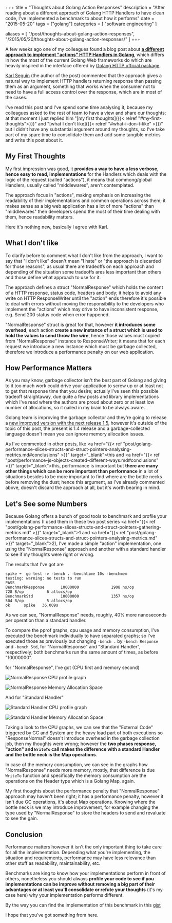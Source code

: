 +++
title = "Thoughts about Golang Action Responses"
description = "After reading about a different approach of Golang HTTP Handlers to have clean code, I've implemented a benchmark to about how it performs"
date = "2015-05-20"
tags = ["golang"]
categories = [
  "software engineering"
]

aliases = [
  "/post/thoughts-about-golang-action-responses",
  "/2015/05/20/thoughts-about-golang-action-responses/"
]
+++

A few weeks ago one of my colleagues found a blog post about __<a href="http://openmymind.net/Go-action-responses/" target="_blank">a different approach to implement "actions" HTTP Handlers in Golang</a>__, which differs in how the most of the current Golang Web frameworks do which are heavily inspired in the interface offered by <a href="http://golang.org/pkg/net/http/#HandlerFunc" target="_blank">Golang HTTP official package</a>.

<a href="https://twitter.com/karlseguin" target="_blank" rel="nofollow">Karl Seguin</a> (the author of the post) commented that the approach gives a natural way to implement HTTP handlers returning response than passing them as an argument, something that works when the consumer not to need to have a full access control over the response, which are in most of the cases.

I've read this post and I've spend some time analysing it, because my colleagues asked to the rest of team to have a view and share our thoughts; at that moment I just replied him "[my first thoughts]({{< relref "#my-first-thoughts">}})" and "[what I don't like]({{< relref "#what-i-don-t-like" >}})" but I didn't have any substantial argument around my thoughts, so I've take part of my spare time to consolidate them and add some tangible metrics and write this post about it.


## My First Thoughts

My first impression was good, it __provides a way to have a less verbose, hence easy to read, implementations__ for the Handlers which deals with the logic of the request (called "actions"), it means that commong/global Handlers, usually called "middlewares", aren't contemplated.

The approach focus in "actions", making emphasis on increasing the readability of their implementations and common operations across them; it makes sense as a big web application has a lot of more "actions" than "middlewares" then developers spend the most of their time dealing with them, hence readability matters.

Here it's nothing new, basically I agree with Karl.


## What I don't like

To clarify before to comment what I don't like from the approach, I want to say that "I don't like" doesn't mean "I hate" or "the approach is discarded for those reasons", as usual there are tradeoffs on each approach and depending of the situation some tradeoffs ares less important than others and those define what approach to use for it.

The approach defines a struct "NormalResponse" which holds the content of a HTTP response, status code, headers and body; it helps to avoid any write on HTTP ResponseWriter until the "action" ends therefore it's possible to deal with errors without moving the responsibility to the developers who implement the "actions" which may drive to have inconsistent response, e.g. Send 200 status code when error happened.

"NormalResponse" struct is great for that, however __it introduces some overhead__; each action __create a new instance of a struct which is used to hold the values to send throw the wire__, hence those values must copied from "NormalResponse" instance to ResponseWriter; it means that for each request we introduce a new instance which must be garbage collected, therefore we introduce a performance penalty on our web application.


## How Performance Matters

As you may know, garbage collector isn't the best part of Golang and giving to it too much work could drive your application to screw up or at least not to get that response time that you desire; actually I've seen this possible tradeoff straightaway, due quite a few posts and library implementations which I've read where the authors are proud about zero or at least low number of allocations, so it nailed in my brain to be always aware.

Golang team is improving the garbage collector and they're going to release a <a href="http://llvm.cc/t/go-1-4-garbage-collection-plan-and-roadmap-golang-org/33" target="_blank">new improved version with the next release 1.5</a>, however it's outside of the topic of this post, the present is 1.4 release and a garbage-collected language doesn't mean you can ignore memory allocation issues.


As I've commented in other posts, like <a href="{{< ref "post/golang-performance-slices-structs-and-struct-pointers-analysing-metrics.md#conclusions" >}}" target="_blank">this</a> and <a href="{{< ref "post/performance-js-objects-created-different-ways.md#conclusions" >}}" target="_blank">this</a>, performance is important but __there are many other things which can be more important than performance__ in a lot of situations besides to be more important to find where are the bottle necks before removing the dust; hence this argument, as I've already commented above, doesn't discard the approach at all, but it's worth bearing in mind.


## Let's See some Numbers

Because Golang offers a bunch of good tools to benchmark and profile your implementations (I used them in these two post series <a href="{{< ref "post/golang-performance-slices-structs-and-struct-pointers-gathering-metrics.md" >}}" target="_blank">1</a> and <a href="{{< ref "post/golang-performance-slices-structs-and-struct-pointers-analysing-metrics.md" >}}" target="_blank">2</a>), I've made a simple "action" implementation, one using the "NormalResponse" approach and another with a standard handler to see if my thoughts were right or wrong.

The results that I've got are

```
spike ➜  go test -v -bench . -benchtime 10s -benchmem
testing: warning: no tests to run
PASS
BenchmarkResponse       10000000              1908 ns/op             728 B/op          6 allocs/op
BenchmarkStd            10000000              1357 ns/op             504 B/op          5 allocs/op
ok      spike   36.009s
```

As we can see, "NormalResponse" needs, roughly, 40% more nanoseconds per operation than a standard handler.

To compare the pprof graphs, cpu usage and memory consumption, I've executed the benchmark individually to have separated graphs; so I've executed those as previously but changing `-bench .` by `-bench Response` and `-bench Std`, for "NormalResponse" and "Standard Handler", respectively; both benchmarks run the same amount of times, as before "10000000".

for "NormalResponse", I've got (CPU first and memory second)

![NormalResponse CPU profile graph](https://s-media-cache-ak0.pinimg.com/originals/71/40/d1/7140d1c8694e9a2ec1780f232327a96c.png)

![NormalResponse Memory Allocation Space](https://s-media-cache-ak0.pinimg.com/originals/68/11/d7/6811d7cbe2d7fe949cad4621ba72183b.png)


And for "Standard Handler"

![Standard Handler CPU profile graph](https://s-media-cache-ak0.pinimg.com/originals/01/7f/4d/017f4dc3ab76f4c189e8bda8cbfc6705.png)

![Standard Handler Memory Allocation Space](https://s-media-cache-ak0.pinimg.com/originals/92/4d/13/924d13cb99fb7fdb6c6d54f7f3fe660a.png)


Taking a look to the CPU graphs, we can see that the "External Code" triggered by GC and System are the heavy load part of both executions so "ResponseNormal" doesn't introduce overhead in the garbage collection job, then my thoughts were wrong; however the __two phases response, "action" and `WriteTo` call makes the difference with a standard Handler and the bottle neck is the Map operations__.

In case of the memory consumption, we can see in the graphs how "NormalResponse" needs more memory, mostly, that difference is due `WriteTo` function and specifically the memory consumption are the operations on the Header type which is a Golang Map, again.

My first thoughts about the performance penalty that "NomralResponse" approach may haven't been right; it has a performance penalty, however it isn't due GC operations, it's about Map operations. Knowing where the bottle neck is we may introduce improvement, for example changing the type used by "NormalResponse" to store the headers to send and revaluate to see the gain.


## Conclusion

Performance matters however it isn't the only important thing to take care for all the implementation. Depending what you're implementing, the situation and requirements, performance may have less relevance than other stuff as readability, maintainability, etc.

Benchmarks are king to know how your implementations perform in front of others, nonetheless you should always __profile your code to see if you implementations can be improve without removing a big part of their advantages or at least you'll consolidate or refute your thoughts__ (it's my case here) why your implementation performs different.


By the way you can find the implementation of this benchmark in this <a href="https://gist.github.com/ifraixedes/056175e0cf312db88f0e" target="_blank">gist</a>


I hope that you've got something from here.
